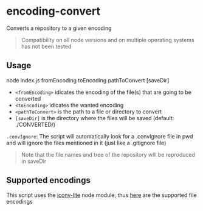 # encoding-convert
Converts a repository to a given encoding

> Compatibility on all node versions and on multiple operating systems has not been tested


## Usage
node index.js fromEncoding toEncoding pathToConvert [saveDir]

- `<fromEncoding>` idicates the encoding of the file(s) that are going to be converted
- `<toEncoding>` idicates the wanted encoding
- `<pathToConvert>` is the path to a file or directory to convert
- `[saveDir]` is the directory where the files will be saved (default: ./CONVERTED/)

`.convIgnore`: The script will automatically look for a .convIgnore file in pwd and will ignore the files mentioned in it (just like a .gitignore file)

> Note that the file names and tree of the repository will be reproduced in saveDir

## Supported encodings
This script uses the [iconv-lite](https://www.npmjs.com/package/iconv-lite) node module, thus [here](https://github.com/ashtuchkin/iconv-lite/wiki/Supported-Encodings) are the supported file encodings